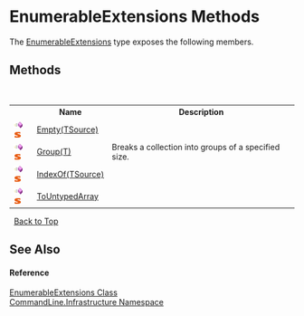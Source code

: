 # EnumerableExtensions Methods
 

The <a href="T_CommandLine_Infrastructure_EnumerableExtensions">EnumerableExtensions</a> type exposes the following members.


## Methods
&nbsp;<table><tr><th></th><th>Name</th><th>Description</th></tr><tr><td>![Public method](media/pubmethod.gif "Public method")![Static member](media/static.gif "Static member")</td><td><a href="M_CommandLine_Infrastructure_EnumerableExtensions_Empty__1">Empty(TSource)</a></td><td /></tr><tr><td>![Public method](media/pubmethod.gif "Public method")![Static member](media/static.gif "Static member")</td><td><a href="M_CommandLine_Infrastructure_EnumerableExtensions_Group__1">Group(T)</a></td><td>
Breaks a collection into groups of a specified size.</td></tr><tr><td>![Public method](media/pubmethod.gif "Public method")![Static member](media/static.gif "Static member")</td><td><a href="M_CommandLine_Infrastructure_EnumerableExtensions_IndexOf__1">IndexOf(TSource)</a></td><td /></tr><tr><td>![Public method](media/pubmethod.gif "Public method")![Static member](media/static.gif "Static member")</td><td><a href="M_CommandLine_Infrastructure_EnumerableExtensions_ToUntypedArray">ToUntypedArray</a></td><td /></tr></table>&nbsp;
<a href="#enumerableextensions-methods">Back to Top</a>

## See Also


#### Reference
<a href="T_CommandLine_Infrastructure_EnumerableExtensions">EnumerableExtensions Class</a><br /><a href="N_CommandLine_Infrastructure">CommandLine.Infrastructure Namespace</a><br />